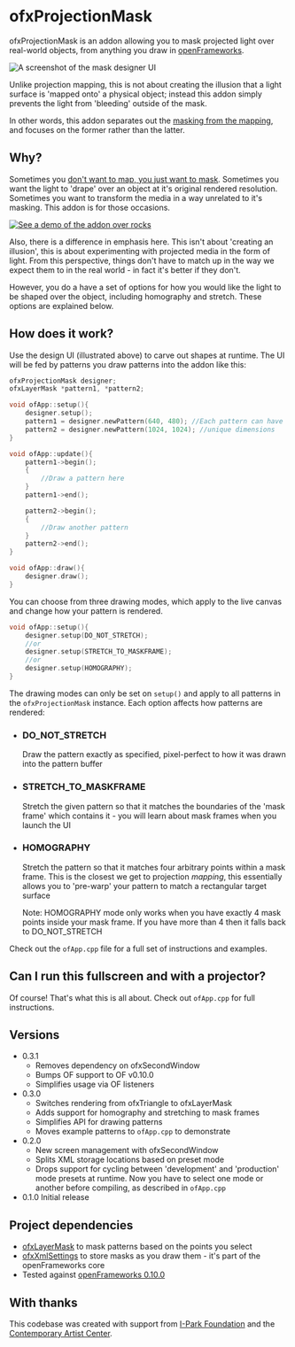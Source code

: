ofxProjectionMask
=================
ofxProjectionMask is an addon allowing you to mask projected light over real-world objects, from anything you draw in [openFrameworks](http://openframeworks.cc/).

![A screenshot of the mask designer UI](screenshot.png)

Unlike projection mapping, this is not about creating the illusion that a light surface is 'mapped onto' a physical object; instead this addon simply prevents the light from 'bleeding' outside of the mask.

In other words, this addon separates out the [masking from the mapping](http://jahya.net/blog/projection-masking-not-projection), and focuses on the former rather than the latter.

Why?
----
Sometimes you [don't want to map, you just want to mask](http://jahya.net/blog/?2014-10-projection-masking-not-projection). Sometimes you want the light to 'drape' over an object at it's original rendered resolution. Sometimes you want to transform the media in a way unrelated to it's masking. This addon is for those occasions.

[![See a demo of the addon over rocks](/vimeo.png)](https://vimeo.com/109387735)

Also, there is a difference in emphasis here. This isn't about 'creating an illusion', this is about experimenting with projected media in the form of light. From this perspective, things don't have to match up in the way we expect them to in the real world - in fact it's better if they don't.

However, you do a have a set of options for how you would like the light to be shaped over the object, including homography and stretch. These options are explained below.

How does it work?
-----------------
Use the design UI (illustrated above) to carve out shapes at runtime. The UI will be fed by patterns you draw patterns into the addon like this:

```cpp
ofxProjectionMask designer;
ofxLayerMask *pattern1, *pattern2;

void ofApp::setup(){
    designer.setup();
    pattern1 = designer.newPattern(640, 480); //Each pattern can have
    pattern2 = designer.newPattern(1024, 1024); //unique dimensions
}

void ofApp::update(){
    pattern1->begin();
    {
        //Draw a pattern here
    }
    pattern1->end();

    pattern2->begin();
    {
        //Draw another pattern
    }
    pattern2->end();
}

void ofApp::draw(){
    designer.draw();
}
```

You can choose from three drawing modes, which apply to the live canvas and change how your pattern is rendered.

```cpp
void ofApp::setup(){
    designer.setup(DO_NOT_STRETCH);
    //or
    designer.setup(STRETCH_TO_MASKFRAME);
    //or
    designer.setup(HOMOGRAPHY);
}
```

The drawing modes can only be set on `setup()` and apply to all patterns in the `ofxProjectionMask` instance. Each option affects how patterns are rendered:

- ### DO_NOT_STRETCH
  Draw the pattern exactly as specified, pixel-perfect to how it was drawn into the pattern buffer

- ### STRETCH_TO_MASKFRAME
  Stretch the given pattern so that it matches the boundaries of the 'mask frame' which contains it - you will learn about mask frames when you launch the UI

- ### HOMOGRAPHY
  Stretch the pattern so that it matches four arbitrary points within a mask frame. This is the closest we get to projection *mapping*, this essentially allows you to 'pre-warp' your pattern to match a rectangular target surface

  Note: HOMOGRAPHY mode only works when you have exactly 4 mask points inside your mask frame. If you have more than 4 then it falls back to DO_NOT_STRETCH

Check out the `ofApp.cpp` file for a full set of instructions and examples.

Can I run this fullscreen and with a projector?
-----------------------------------------------
Of course! That's what this is all about. Check out `ofApp.cpp` for full instructions.

Versions
--------
- 0.3.1
  - Removes dependency on ofxSecondWindow
  - Bumps OF support to OF v0.10.0
  - Simplifies usage via OF listeners
- 0.3.0
  - Switches rendering from ofxTriangle to ofxLayerMask
  - Adds support for homography and stretching to mask frames
  - Simplifies API for drawing patterns
  - Moves example patterns to `ofApp.cpp` to demonstrate
- 0.2.0
  - New screen management with ofxSecondWindow
  - Splits XML storage locations based on preset mode
  - Drops support for cycling between 'development' and 'production' mode presets at runtime. Now you have to select one mode or another before compiling, as described in `ofApp.cpp`
- 0.1.0 Initial release

Project dependencies
--------------------
- [ofxLayerMask](https://github.com/microcosm/ofxLayerMask) to mask patterns based on the points you select
- [ofxXmlSettings](http://www.openframeworks.cc/documentation/ofxXmlSettings/ofxXmlSettings.html) to store masks as you draw them - it's part of the openFrameworks core
- Tested against [openFrameworks 0.10.0](http://openframeworks.cc/download/)

With thanks
-----------
This codebase was created with support from [I-Park Foundation](http://www.i-park.org/) and the [Contemporary Artist Center](http://www.cactroy.org/).